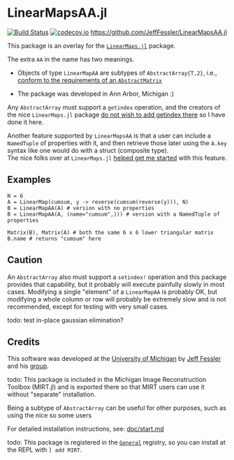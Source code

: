 # LinearMapsAA.jl

[![Build Status](https://travis-ci.org/JeffFessler/LinearMapsAA.jl.svg?branch=master)](https://travis-ci.org/JeffFessler/LinearMapsAA.jl) 
[![codecov.io](http://codecov.io/github/JeffFessler/LinearMapsAA.jl/coverage.svg?branch=master)](http://codecov.io/github/JeffFessler/LinearMapsAA.jl?branch=master) 
https://github.com/JeffFessler/LinearMapsAA.jl


This package is an overlay for the
[`LinearMaps.jl`](https://github.com/Jutho/LinearMaps.jl)
package.

The extra `AA` in the name has two meanings.
- Objects of type `LinearMapAA` are subtypes of `AbstractArray{T,2}`, i.e.,
[conform to the requirements of an `AbstractMatrix`](https://docs.julialang.org/en/latest/manual/interfaces/#man-interface-array-1)

- The package was developed in Ann Arbor, Michigan :)

Any `AbstractArray`
must support a `getindex` operation,
and the creators of the nice `LinearMaps.jl` package
[do not wish to add getindex there](https://github.com/Jutho/LinearMaps.jl/issues/38)
so I have done it here.

Another feature supported by `LinearMapsAA`
is that a user can include a `NamedTuple` of properties
with it, and then retrieve those later
using the `A.key` syntax like one would do with a struct (composite type).  
The nice folks over at `LinearMaps.jl`
[helped get me started](https://github.com/Jutho/LinearMaps.jl/issues/53)
with this feature.


## Examples

```
N = 6
A = LinearMap(cumsum, y -> reverse(cumsum(reverse(y))), N)
B = LinearMapAA(A) # version with no properties
B = LinearMapAA(A, (name="cumsum",))) # version with a NamedTuple of properties 

Matrix(B), Matrix(A) # both the same 6 x 6 lower triangular matrix
B.name # returns "cumsum" here
```

## Caution

An `AbstractArray` also must support a `setindex!` operation
and this package provides that capability,
but it probably will execute painfully slowly
in most cases.
Modifying a single "element" of a `LinearMapAA`
is probably OK,
but modifying a whole column or row
will probably be extremely slow
and is not recommended,
except for testing with very small cases.

todo:
test in-place gaussian elimination?

## Credits

This software was developed at the
[University of Michigan](https://umich.edu/)
by
[Jeff Fessler](http://web.eecs.umich.edu/~fessler)
and his
[group](http://web.eecs.umich.edu/~fessler/group).


todo:
This package is included in the
Michigan Image Reconstruction Toolbox (MIRT.jl)
and is exported there
so that MIRT users can use it
without "separate" installation.

Being a subtype of `AbstractArray` can be useful
for other purposes,
such as using the nice
so some users

For detailed installation instructions, see:
[doc/start.md](https://github.com/JeffFessler/MIRT.jl/blob/master/doc/start.md)

todo:
This package is registered in the
[`General`](https://github.com/JuliaRegistries/General) registry,
so you can install at the REPL with `] add MIRT`.
